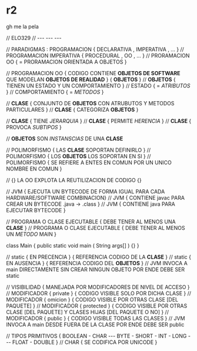# r2
gh me la pela


// ELO329
// --- --- ---

// PARADIGMAS : PROGRAMACION { DECLARATIVA , IMPERATIVA , ...    }
// PROGRAMACION IMPERATIVA   { PROCEDURAL  , OO         , ...    }
// PRORAMACION OO            { = PRORAMACION ORIENTADA A OBJETOS }

// PROGRAMACION OO { CODIGO CONTIENE **OBJETOS DE SOFTWARE** QUE MODELAN **OBJETOS DE REALIDAD** } { **OBJETOS** }
// **OBJETOS**     { TIENEN UN ESTADO Y UN COMPORTAMIENTO }
// ESTADO          { = *ATRIBUTOS* }
// COMPORTAMIENTO  { = *METODOS*   }

// **CLASE** { CONJUNTO DE **OBJETOS** CON ATRUBUTOS Y METODOS PARTICULARES }
// **CLASE** { CATEGORIZA  **OBJETOS** }

// **CLASE** { TIENE   *JERARQUIA*  }
// **CLASE** { PERMITE *HERENCIA*  }
// **CLASE** { PROVOCA *SUBTIPOS*  }

// **OBJETOS** SON *INSTANSCIAS* DE UNA **CLASE**

// POLIMORFISMO { LAS **CLASE**   SOPORTAN DEFINIRLO }
// POLIMORFISMO { LOS **OBJETOS** LOS SOPORTAN EN SI }
// POLIMORFISMO { SE REFIERE A ENTES EN COMUN POR UN UNICO NOMBRE EN COMUN }

// {} LA OO EXPLOTA LA REUTILIZACION DE CODIGO {}

// JVM { EJECUTA UN BYTECODE DE FORMA IGUAL PARA CADA HARDWARE/SOFTWARE COMBINACION}
// JVM { CONTIENE javac PARA CREAR UN BYTECODE .java -> .class }
// JVM { CONTIENE java  PARA EJECUTAR BYTECODE }

// PROGRAMA O CLASE EJECUTABLE { DEBE TENER AL MENOS UNA **CLASE**      }
// PROGRAMA O CLASE EJECUTABLE { DEBE TENER AL MENOS UN  *METODO*  MAIN }

class Main
{
    public static void main ( String args[] ) {}
}

// static { EN PRECENCIA } { REFERENCIA CODIGO DE LA **CLASE**   }
// static { EN AUSENCIA  } { REFERENCIA CODIGO DEL   **OBJETOS** }
// JVM INVOCA A main DIRECTAMENTE SIN CREAR NINGUN OBJETO POR ENDE DEBE SER static

// VISIBILIDAD { MANEJADA POR MODIFICADORES DE NIVEL DE ACCESO }
// MODIFICADOR { private   } { CODIGO VISIBLE SOLO POR DICHA CLASE                           }
// MODIFICADOR { omicion   } { CODIGO VISIBLE POR OTRAS CLASE   [DEL PAQUETE]                }
// MODIFICADOR { protected } { CODIGO VISIBLE POR OTRAS CLASE   [DEL PAQUETE] Y CLASES HIJAS [DEL PAQUETE O NO] }
// MODIFICADOR { public    } { CODIGO VISIBLE TODAS LAS CLASES                               }
// JVM INVOCA A main DESDE FUERA DE LA CLASE POR ENDE DEBE SER public

// TIPOS PRIMITIVOS { BOOLEAN - CHAR --- BYTE - SHORT - INT - LONG --- FLOAT - DOUBLE }
// CHAR             { SE CODIFICA POR UNICODE }





